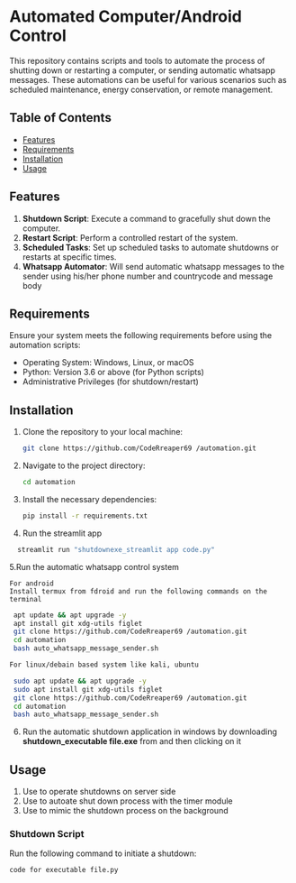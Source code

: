 # Automated Computer/Android Control

This repository contains scripts and tools to automate the process of shutting down or restarting a computer, or sending automatic whatsapp messages. These automations can be useful for various scenarios such as scheduled maintenance, energy conservation, or remote management.

## Table of Contents

- [Features](#features)
- [Requirements](#requirements)
- [Installation](#installation)
- [Usage](#usage)


## Features

1. **Shutdown Script**: Execute a command to gracefully shut down the computer.
2. **Restart Script**: Perform a controlled restart of the system.
3. **Scheduled Tasks**: Set up scheduled tasks to automate shutdowns or restarts at specific times.
4. **Whatsapp Automator**: Will send automatic whatsapp messages to the sender using his/her phone number and countrycode and message body
## Requirements

Ensure your system meets the following requirements before using the automation scripts:

- Operating System: Windows, Linux, or macOS
- Python: Version 3.6 or above (for Python scripts)
- Administrative Privileges (for shutdown/restart)

## Installation

1. Clone the repository to your local machine:

    ```bash
    git clone https://github.com/CodeRreaper69 /automation.git
    ```

2. Navigate to the project directory:

    ```bash
    cd automation
    ```

3. Install the necessary dependencies:

    ```bash
    pip install -r requirements.txt
    ```
4. Run the streamlit app
```bash
  streamlit run "shutdownexe_streamlit app code.py"
   ```
5.Run the automatic whatsapp control system
```
For android
Install termux from fdroid and run the following commands on the terminal
```
```bash
 apt update && apt upgrade -y
 apt install git xdg-utils figlet
 git clone https://github.com/CodeRreaper69 /automation.git
 cd automation
 bash auto_whatsapp_message_sender.sh
```
```bash
For linux/debain based system like kali, ubuntu
```
```bash
 sudo apt update && apt upgrade -y
 sudo apt install git xdg-utils figlet
 git clone https://github.com/CodeRreaper69 /automation.git
 cd automation
 bash auto_whatsapp_message_sender.sh
```
6. Run the automatic shutdown application in windows by downloading **shutdown_executable file.exe** from and then clicking on it
## Usage
1. Use to operate shutdowns on server side
2. Use to autoate shut down process with the timer module
3. Use to mimic the shutdown process on the background

### Shutdown Script

Run the following command to initiate a shutdown:

```bash
code for executable file.py
```
